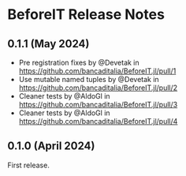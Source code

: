 BeforeIT Release Notes
======================

0.1.1 (May 2024)
------------------

* Pre registration fixes by @Devetak in https://github.com/bancaditalia/BeforeIT.jl/pull/1
* Use mutable named tuples by @Devetak in https://github.com/bancaditalia/BeforeIT.jl/pull/2
* Cleaner tests by @AldoGl in https://github.com/bancaditalia/BeforeIT.jl/pull/3
* Cleaner tests by @AldoGl in https://github.com/bancaditalia/BeforeIT.jl/pull/4

0.1.0 (April 2024)
------------------

First release.

